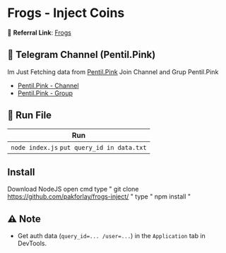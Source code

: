# Frogs - Inject Coins

🔗 **Referral Link**: [Frogs](https://t.me/Frogs_HouseBot?start=783802408)

## 📢 Telegram Channel (Pentil.Pink)

Im Just Fetching data from [Pentil.Pink](https://pentil.pink/frog/)
Join Channel and Grup Pentil.Pink

- [Pentil.Pink - Channel](https://t.me/pentilofficial)
- [Pentil.Pink - Group](https://t.me/xPentilOfficial)


## 🚀 Run File

|                    Run                     |
| ------------------------------------------ | 
| `node index.js` `put query_id in data.txt` |

## Install
Download NodeJS
open cmd
type " git clone https://github.com/pakforlay/frogs-inject/ "
type " npm install "

## ⚠️ Note

- Get auth data (`query_id=... /user=...`) in the `Application` tab in DevTools.


